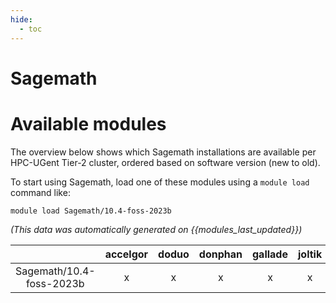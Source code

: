 ```yaml
---
hide:
  - toc
---
```


Sagemath
========

# Available modules


The overview below shows which Sagemath installations are available per HPC-UGent Tier-2 cluster, ordered based on software version (new to old).

To start using Sagemath, load one of these modules using a `module load` command like:

```shell
module load Sagemath/10.4-foss-2023b
```

*(This data was automatically generated on {{modules_last_updated}})*  

| |accelgor|doduo|donphan|gallade|joltik|shinx|skitty|
| :---: | :---: | :---: | :---: | :---: | :---: | :---: | :---: |
|Sagemath/10.4-foss-2023b|x|x|x|x|x|-|x|

